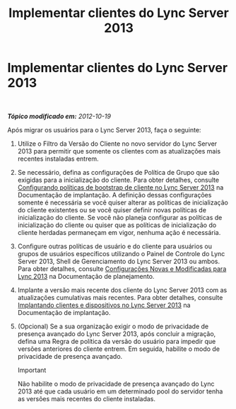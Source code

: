 ﻿---
title: Implementar clientes do Lync Server 2013
TOCTitle: Implementar clientes do Lync Server 2013
ms:assetid: 508e5dfa-588b-4289-81ce-2043c2d79e04
ms:mtpsurl: https://technet.microsoft.com/pt-br/library/JJ204883(v=OCS.15)
ms:contentKeyID: 49306690
ms.date: 05/19/2016
mtps_version: v=OCS.15
ms.translationtype: HT
---

# Implementar clientes do Lync Server 2013

 

_**Tópico modificado em:** 2012-10-19_

Após migrar os usuários para o Lync Server 2013, faça o seguinte:

1.  Utilize o Filtro da Versão do Cliente no novo servidor do Lync Server 2013 para permitir que somente os clientes com as atualizações mais recentes instaladas entrem.

2.  Se necessário, defina as configurações de Política de Grupo que são exigidas para a inicialização do cliente. Para obter detalhes, consulte [Configurando políticas de bootstrap de cliente no Lync Server 2013](lync-server-2013-configuring-client-bootstrapping-policies.md) na Documentação de implantação. A definição dessas configurações somente é necessária se você quiser alterar as políticas de inicialização do cliente existentes ou se você quiser definir novas políticas de inicialização do cliente. Se você não planeja configurar as políticas de inicialização do cliente ou quiser que as políticas de inicialização do cliente herdadas permaneçam em vigor, nenhuma ação é necessária.

3.  Configure outras políticas de usuário e do cliente para usuários ou grupos de usuários específicos utilizando o Painel de Controle do Lync Server 2013, Shell de Gerenciamento do Lync Server 2013 ou ambos. Para obter detalhes, consulte [Configurações Novas e Modificadas para Lync 2013](lync-server-2013-new-and-changed-settings-for-lync-2013.md) na Documentação de planejamento.

4.  Implante a versão mais recente dos cliente do Lync Server 2013 com as atualizações cumulativas mais recentes. Para obter detalhes, consulte [Implantando clientes e dispositivos no Lync Server 2013](lync-server-2013-deploying-clients-and-devices.md) na Documentação de implantação.

5.  (Opcional) Se a sua organização exigir o modo de privacidade de presença avançado do Lync Server 2013, após concluir a migração, defina uma Regra de política da versão do usuário para impedir que versões anteriores do cliente entrem. Em seguida, habilite o modo de privacidade de presença avançado.
    
    > [!IMPORTANT]  
    > Não habilite o modo de privacidade de presença avançado do Lync 2013 até que cada usuário em um determinado pool do servidor tenha as versões mais recentes do cliente instaladas.
